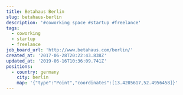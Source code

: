 ```yaml
---
title: Betahaus Berlin
slug: betahaus-berlin
description: '#coworking space #startup #freelance'
tags:
  - coworking
  - startup
  - freelance
job_board_url: 'http://www.betahaus.com/berlin/'
created_at: '2017-06-28T20:22:43.838Z'
updated_at: '2019-06-16T10:36:09.741Z'
positions:
  - country: germany
    city: berlin
    map: '{"type":"Point","coordinates":[13.4205617,52.4956458]}'
---
```

